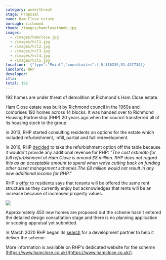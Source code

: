 ```yaml
---
category: underthreat
stage: Proposal
name: Ham Close estate 
borough: richmond
thumb: /images/hamclosethumb.jpg
images:
  - /images/hamclose.jpg
  - /images/hcl1.jpg
  - /images/hcl2.jpg
  - /images/hcl3.jpg
  - /images/hcl4.jpg
  - /images/hcl5.jpg
location: '{"type":"Point","coordinates":[-0.316239,51.437734]}'
landlord: RHP
developer:
itla:
total: 192
---
```

192 homes are under threat of demolition at Richmond's Ham Close estate.

Ham Close estate was built by Richmond council in the 1960s and comprises 192 homes across 14 blocks. It was handed over to Richmond Housing Partnership (RHP) 20 years ago when the council transferred all of its housing stock to the group.

In 2013, RHP started consulting residents on options for the estate which included refurbishment, infill, partial and full redevelopment.

In 2016, RHP [decided](https://754dc77b-a377-429d-9516-ae12db0b724d.filesusr.com/ugd/64a226_d3c5a071382d41cba0f3f38e201f2b4c.pdf) to take the refurbishment option off the table because it wouldn't provide any additional revenue for RHP: _"The cost estimate for full refurbishment at Ham Close is around £8 million. RHP does not regard this as an acceptable amount to spend when we’re cutting back on funding other asset management schemes.The £8 million would not result in any new additional income for RHP."_

RHP's [offer](https://754dc77b-a377-429d-9516-ae12db0b724d.filesusr.com/ugd/64a226_f9cd40099c6f42b28c4fa219aa05723f.pdf) to residents says that tenants will be offered the same rent structure as they currently enjoy but acknowledges that rents will be an increase because of increased property values.

<img src="/images/hamcloseoffer.png" class="img-fluid rounded img-thumbnail">

Approximately 450 new homes are proposed but the scheme hasn't entered the detailed design consultation stage and there is no planning application or scoping appraisal yet submitted.

In March 2020 RHP began its [search](https://www.housingtoday.co.uk/news/richmond-housing-partnership-seeks-partner-for-ham-close-revamp/5104757.article) for a development partner to help it deliver the scheme.

More information is available on RHP's dedicated website for the scheme [https://www.hamclose.co.uk/](https://www.hamclose.co.uk/).
